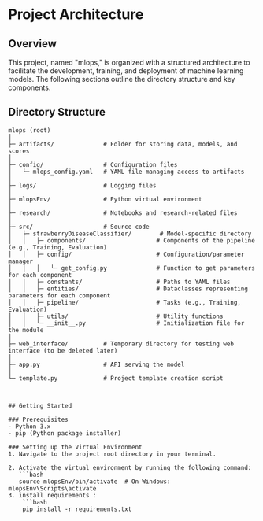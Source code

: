 # Project Architecture

## Overview
This project, named "mlops," is organized with a structured architecture to facilitate the development, training, and deployment of machine learning models. The following sections outline the directory structure and key components.

## Directory Structure

```plaintext
mlops (root)
│
├─ artifacts/              # Folder for storing data, models, and scores
│
├─ config/                 # Configuration files
│   └─ mlops_config.yaml   # YAML file managing access to artifacts
│
├─ logs/                   # Logging files
│
├─ mlopsEnv/               # Python virtual environment
│
├─ research/               # Notebooks and research-related files
│
├─ src/                    # Source code
│   ├─ strawberryDiseaseClassifier/        # Model-specific directory
│   │   ├─ components/                    # Components of the pipeline (e.g., Training, Evaluation)
│   │   ├─ config/                        # Configuration/parameter manager
│   │   │   └─ get_config.py              # Function to get parameters for each component
│   │   ├─ constants/                     # Paths to YAML files
│   │   ├─ entities/                      # Dataclasses representing parameters for each component
│   │   ├─ pipeline/                      # Tasks (e.g., Training, Evaluation)
│   │   ├─ utils/                         # Utility functions
│   │   └─ __init__.py                    # Initialization file for the module
│
├─ web_interface/          # Temporary directory for testing web interface (to be deleted later)
│
├─ app.py                  # API serving the model
│
└─ template.py             # Project template creation script



## Getting Started

### Prerequisites
- Python 3.x
- pip (Python package installer)

### Setting up the Virtual Environment
1. Navigate to the project root directory in your terminal.

2. Activate the virtual environment by running the following command:
   ```bash
   source mlopsEnv/bin/activate  # On Windows: mlopsEnv\Scripts\activate
3. install requirements :
    ```bash
    pip install -r requirements.txt
